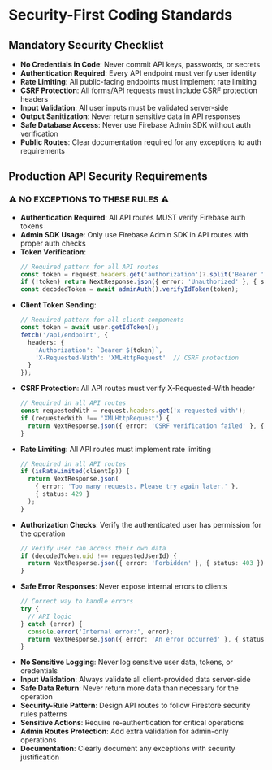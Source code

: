 # Security-First Coding Standards

## Mandatory Security Checklist
- **No Credentials in Code**: Never commit API keys, passwords, or secrets
- **Authentication Required**: Every API endpoint must verify user identity
- **Rate Limiting**: All public-facing endpoints must implement rate limiting
- **CSRF Protection**: All forms/API requests must include CSRF protection headers
- **Input Validation**: All user inputs must be validated server-side
- **Output Sanitization**: Never return sensitive data in API responses
- **Safe Database Access**: Never use Firebase Admin SDK without auth verification
- **Public Routes**: Clear documentation required for any exceptions to auth requirements

## Production API Security Requirements

### ⚠️ NO EXCEPTIONS TO THESE RULES ⚠️

- **Authentication Required**: All API routes MUST verify Firebase auth tokens
- **Admin SDK Usage**: Only use Firebase Admin SDK in API routes with proper auth checks
- **Token Verification**:
  ```typescript
  // Required pattern for all API routes
  const token = request.headers.get('authorization')?.split('Bearer ')[1];
  if (!token) return NextResponse.json({ error: 'Unauthorized' }, { status: 401 });
  const decodedToken = await adminAuth().verifyIdToken(token);
  ```
- **Client Token Sending**:
  ```typescript
  // Required pattern for all client components
  const token = await user.getIdToken();
  fetch('/api/endpoint', {
    headers: {
      'Authorization': `Bearer ${token}`,
      'X-Requested-With': 'XMLHttpRequest'  // CSRF protection
    }
  });
  ```
- **CSRF Protection**: All API routes must verify X-Requested-With header
  ```typescript
  // Required in all API routes
  const requestedWith = request.headers.get('x-requested-with');
  if (requestedWith !== 'XMLHttpRequest') {
    return NextResponse.json({ error: 'CSRF verification failed' }, { status: 403 });
  }
  ```
- **Rate Limiting**: All API routes must implement rate limiting
  ```typescript
  // Required in all API routes
  if (isRateLimited(clientIp)) {
    return NextResponse.json(
      { error: 'Too many requests. Please try again later.' },
      { status: 429 }
    );
  }
  ```
- **Authorization Checks**: Verify the authenticated user has permission for the operation
  ```typescript
  // Verify user can access their own data
  if (decodedToken.uid !== requestedUserId) {
    return NextResponse.json({ error: 'Forbidden' }, { status: 403 });
  }
  ```
- **Safe Error Responses**: Never expose internal errors to clients
  ```typescript
  // Correct way to handle errors
  try {
    // API logic
  } catch (error) {
    console.error('Internal error:', error);
    return NextResponse.json({ error: 'An error occurred' }, { status: 500 });
  }
  ```
- **No Sensitive Logging**: Never log sensitive user data, tokens, or credentials
- **Input Validation**: Always validate all client-provided data server-side
- **Safe Data Return**: Never return more data than necessary for the operation
- **Security-Rule Pattern**: Design API routes to follow Firestore security rules patterns
- **Sensitive Actions**: Require re-authentication for critical operations
- **Admin Routes Protection**: Add extra validation for admin-only operations
- **Documentation**: Clearly document any exceptions with security justification